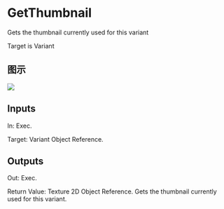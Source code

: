 # GetThumbnail

Gets the thumbnail currently used for this variant

Target is Variant

## 图示

![]($-20221218-21233240.png)

## Inputs

In: Exec.

Target: Variant Object Reference.  

## Outputs

Out: Exec.

Return Value: Texture 2D Object Reference. Gets the thumbnail currently used for this variant.

